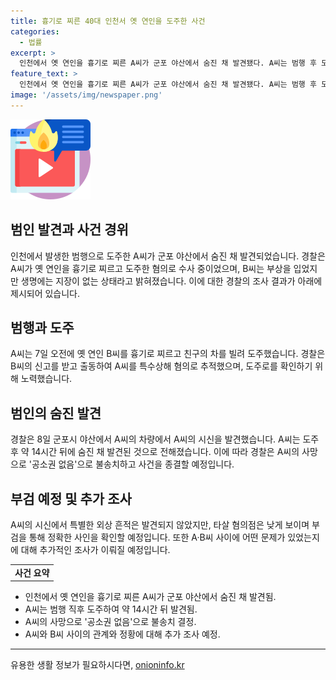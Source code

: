 ```yaml
---
title: 흉기로 찌른 40대 인천서 옛 연인을 도주한 사건
categories:
  - 법률
excerpt: >
  인천에서 옛 연인을 흉기로 찌른 A씨가 군포 야산에서 숨진 채 발견됐다. A씨는 범행 후 도주 중 숨진 것으로 밝혀졌으며, 경찰은 그의 사망으로 사건을 종결할 예정이다. 피해자 B씨는 부상을 입었지만 생명에는 지장이 없는 것으로 전해졌다. A씨의 시신에서 특별한 외상 흔적은 발견되지 않았으며, 정확한 사인 확인을 위해 부검이 예정되어있다. A, B씨 사이에 어떤 문제가 있었는지는 아직 조사되지 않았다.
feature_text: >
  인천에서 옛 연인을 흉기로 찌른 A씨가 군포 야산에서 숨진 채 발견됐다. A씨는 범행 후 도주 중 숨진 것으로 밝혀졌으며, 경찰은 그의 사망으로 사건을 종결할 예정이다. 피해자 B씨는 부상을 입었지만 생명에는 지장이 없는 것으로 전해졌다. A씨의 시신에서 특별한 외상 흔적은 발견되지 않았으며, 정확한 사인 확인을 위해 부검이 예정되어있다. A, B씨 사이에 어떤 문제가 있었는지는 아직 조사되지 않았다.
image: '/assets/img/newspaper.png'
---
```


<p><img src="/assets/img/news.png" alt="rentncar 속보" /></p>

<h2>범인 발견과 사건 경위</h2>

<p data-ke-size="size16">인천에서 발생한 범행으로 도주한 A씨가 군포 야산에서 숨진 채 발견되었습니다. 경찰은 A씨가 옛 연인을 흉기로 찌르고 도주한 혐의로 수사 중이었으며, B씨는 부상을 입었지만 생명에는 지장이 없는 상태라고 밝혀졌습니다. 이에 대한 경찰의 조사 결과가 아래에 제시되어 있습니다.</p>

<h2 data-ke-size="size26">범행과 도주</h2>

<p data-ke-size="size16">A씨는 7일 오전에 옛 연인 B씨를 흉기로 찌르고 친구의 차를 빌려 도주했습니다. 경찰은 B씨의 신고를 받고 출동하여 A씨를 특수상해 혐의로 추적했으며, 도주로를 확인하기 위해 노력했습니다.</p>

<h2 data-ke-size="size26">범인의 숨진 발견</h2>

<p data-ke-size="size16">경찰은 8일 군포시 야산에서 A씨의 차량에서 A씨의 시신을 발견했습니다. A씨는 도주 후 약 14시간 뒤에 숨진 채 발견된 것으로 전해졌습니다. 이에 따라 경찰은 A씨의 사망으로 '공소권 없음'으로 불송치하고 사건을 종결할 예정입니다.</p>

<h2 data-ke-size="size26">부검 예정 및 추가 조사</h2>

<p data-ke-size="size16">A씨의 시신에서 특별한 외상 흔적은 발견되지 않았지만, 타살 혐의점은 낮게 보이며 부검을 통해 정확한 사인을 확인할 예정입니다. 또한 A·B씨 사이에 어떤 문제가 있었는지에 대해 추가적인 조사가 이뤄질 예정입니다.</p>

<table>
    <tbody>
        <tr>
            <td style="text-align: center; height: 17px;"><b>사건 요약</b></td>
        </tr>
    </tbody>
</table>

<ul>
    <li>인천에서 옛 연인을 흉기로 찌른 A씨가 군포 야산에서 숨진 채 발견됨.</li>
    <li>A씨는 범행 직후 도주하여 약 14시간 뒤 발견됨.</li>
    <li>A씨의 사망으로 '공소권 없음'으로 불송치 결정.</li>
    <li>A씨와 B씨 사이의 관계와 정황에 대해 추가 조사 예정.</li>
</ul>

<p><hr></p>
유용한 생활 정보가 필요하시다면, <a href="https://onioninfo.kr" rel="dofollow">onioninfo.kr</a>


